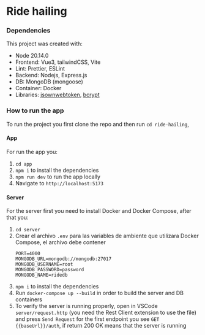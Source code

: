 # Ride hailing

### Dependencies

This project was created with:

- Node 20.14.0
- Frontend: Vue3, tailwindCSS, Vite
- Lint: Prettier, ESLint
- Backend: Nodejs, Express.js
- DB: MongoDB (mongoose)
- Container: Docker
- Libraries: [jsownwebtoken](https://www.npmjs.com/package/jsonwebtoken), [bcrypt](https://www.npmjs.com/package/bcrypt)

### How to run the app

To run the project you first clone the repo and then run `cd ride-hailing`, 

#### App

For run the app you:

1. `cd app`
2. `npm i` to install the dependencies
3. `npm run dev` to run the app locally
4. Navigate to `http://localhost:5173`

#### Server

For the server first you need to install Docker and Docker Compose, after that you:

1. `cd server`
2. Crear el archivo `.env` para las variables de ambiente que utilizara Docker Compose, el archivo debe contener
    ```
    PORT=4000
    MONGODB_URL=mongodb://mongodb:27017
    MONGODB_USERNAME=root
    MONGODB_PASSWORD=password
    MONGODB_NAME=ridedb
    ```
3. `npm i` to install the dependencies
4.  Run `docker-compose up --build` in order to build the server and DB containers
5. To verify the server is running properly, open in VSCode `server/request.http` (you need the Rest Client extension to use the file) and press `Send Request` for the first endpoint you see `GET {{baseUrl}}/auth`, if return 200 OK means that the server is running
